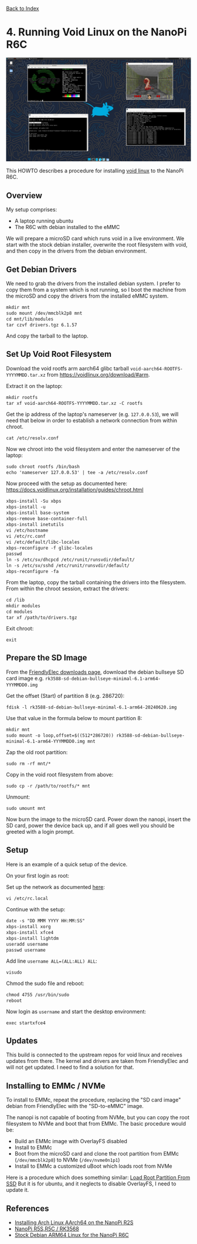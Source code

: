 
[Back to Index](nanopi.00.index.md)

# 4. Running Void Linux on the NanoPi R6C

![void](img/nanopir6c.40.void.png "void")

This HOWTO describes a procedure for installing
[void linux](https://voidlinux.org/)
to the NanoPi R6C.

## Overview

My setup comprises:
- A laptop running ubuntu
- The R6C with debian installed to the eMMC

We will prepare a microSD card which runs void in a live environment.  We start
with the stock debian installer, overwrite the root filesystem with void, and
then copy in the drivers from the debian environment.

## Get Debian Drivers

We need to grab the drivers from the installed debian system.  I prefer to copy
them from a system which is not running, so I boot the machine from the microSD
and copy the drivers from the installed eMMC system.

    mkdir mnt
    sudo mount /dev/mmcblk2p8 mnt
    cd mnt/lib/modules
    tar czvf drivers.tgz 6.1.57

And copy the tarball to the laptop.

## Set Up Void Root Filesystem

Download the void rootfs arm aarch64 glibc tarball `void-aarch64-ROOTFS-YYYYMMDD.tar.xz` from https://voidlinux.org/download/#arm.

Extract it on the laptop:

    mkdir rootfs
    tar xf void-aarch64-ROOTFS-YYYYMMDD.tar.xz -C rootfs

Get the ip address of the laptop's nameserver (e.g. `127.0.0.53`), we will need that below in order to establish a network connection from within chroot.

    cat /etc/resolv.conf

Now we chroot into the void filesystem and enter the nameserver of the laptop:

    sudo chroot rootfs /bin/bash
    echo 'nameserver 127.0.0.53' | tee -a /etc/resolv.conf

Now proceed with the setup as documented here: https://docs.voidlinux.org/installation/guides/chroot.html

    xbps-install -Su xbps
    xbps-install -u
    xbps-install base-system
    xbps-remove base-container-full
    xbps-install inetutils
    vi /etc/hostname
    vi /etc/rc.conf
    vi /etc/default/libc-locales
    xbps-reconfigure -f glibc-locales
    passwd
    ln -s /etc/sv/dhcpcd /etc/runit/runsvdir/default/
    ln -s /etc/sv/sshd /etc/runit/runsvdir/default/
    xbps-reconfigure -fa

From the laptop, copy the tarball containing the drivers into the filesystem.
From within the chroot session, extract the drivers:

    cd /lib
    mkdir modules
    cd modules
    tar xf /path/to/drivers.tgz

Exit chroot:

    exit

## Prepare the SD Image

From the
[FriendlyElec downloads page](https://download.friendlyelec.com/NanoPiR6C),
download the debian bullseye SD card image e.g.
`rk3588-sd-debian-bullseye-minimal-6.1-arm64-YYYMMDD0.img`

Get the offset (Start) of partition 8 (e.g. 286720):

    fdisk -l rk3588-sd-debian-bullseye-minimal-6.1-arm64-20240620.img

Use that value in the formula below to mount partition 8:

    mkdir mnt
    sudo mount -o loop,offset=$((512*286720)) rk3588-sd-debian-bullseye-minimal-6.1-arm64-YYYMMDD0.img mnt

Zap the old root partition:

    sudo rm -rf mnt/*

Copy in the void root filesystem from above:

    sudo cp -r /path/to/rootfs/* mnt

Unmount:

    sudo umount mnt

Now burn the image to the microSD card.  Power down the nanopi, insert the SD
card, power the device back up, and if all goes well you should be greeted with
a login prompt.

## Setup

Here is an example of a quick setup of the device.

On your first login as root:

Set up the network as documented
[here](https://docs.voidlinux.org/config/network/index.html):

    vi /etc/rc.local

Continue with the setup:

    date -s "DD MMM YYYY HH:MM:SS"
    xbps-install xorg
    xbps-install xfce4
    xbps-install lightdm
    useradd username
    passwd username

Add line `username ALL=(ALL:ALL) ALL`:

    visudo

Chmod the sudo file and reboot:

    chmod 4755 /usr/bin/sudo
    reboot

Now login as `username` and start the desktop environment:

    exec startxfce4

## Updates

This build is connected to the upstream repos for void linux and receives
updates from there.  The kernel and drivers are taken from FriendlyElec and
will not get updated.  I need to find a solution for that.

## Installing to EMMc / NVMe

To install to EMMc, repeat the procedure, replacing the "SD card image" debian from FriendlyElec with the "SD-to-eMMC" image.

The nanopi is not capable of booting from NVMe, but you can copy the root filesystem to NVMe and boot that from EMMc.  The basic procedure would be:
- Build an EMMc image with OverlayFS disabled
- Install to EMMc
- Boot from the microSD card and clone the root partition from EMMc (`/dev/mmcblk2p8`) to NVMe (`/dev/nvme0n1p1`)
- Install to EMMc a customized uBoot which loads root from NVMe

Here is a procedure which does something similar:
[Load Root Partition From SSD](nanopi.03.partition.md)
But it is for ubuntu, and it neglects to disable OverlayFS, I need to update it.

## References

- [Installing Arch Linux AArch64 on the NanoPi R2S](https://gist.github.com/larsch/a8f13faa2163984bb945d02efb897e6d)
- [NanoPi R5S,R5C / RK3568](https://archlinuxarm.org/forum/viewtopic.php?f=67&t=16277)
- [Stock Debian ARM64 Linux for the NanoPi R6C](https://github.com/inindev/nanopi-r6)

